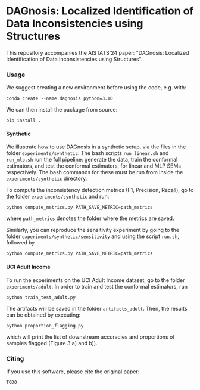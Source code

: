 # DAGnosis: Localized Identification of Data Inconsistencies using Structures

This repository accompanies the AISTATS'24 paper: "DAGnosis: Localized Identification of Data Inconsistencies using Structures".

### Usage
We suggest creating a new environment before using the code, e.g. with:
```shell
conda create --name dagnosis python=3.10
```
We can then install the package from source:
```shell
pip install .
```

#### Synthetic
We illustrate how to use DAGnosis in a synthetic setup, via the files in the folder `experiments/synthetic`.
The bash scripts `run_linear.sh` and `run_mlp.sh` run the full pipeline: generate the data, train the conformal estimators, and test the conformal estimators, for linear and MLP SEMs respectively. The bash commands for these must be run from inside the `experiments/synthetic` directory.

To compute the inconsistency detection metrics (F1, Precision, Recall), go to the folder `experiments/synthetic` and run:
```shell
python compute_metrics.py PATH_SAVE_METRIC=path_metrics
```
where `path_metrics` denotes the folder where the metrics are saved.

Similarly, you can reproduce the sensitivity experiment by going to the folder `experiments/synthetic/sensitivity` and using the script `run.sh`, followed by
```shell
python compute_metrics.py PATH_SAVE_METRIC=path_metrics
```

#### UCI Adult Income
To run the experiments on the UCI Adult Income dataset, go to the folder `experiments/adult`.
In order to train and test the conformal estimators, run
```shell
python train_test_adult.py
```
The artifacts will be saved in the folder `artifacts_adult`.
Then, the results can be obtained by executing:
```shell
python proportion_flagging.py
```
which will print the list of downstream accuracies and proportions of samples flagged (Figure 3 a) and b)).


### Citing
If you use this software, please cite the original paper:
```shell
TODO
```
